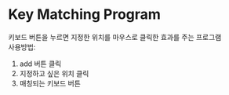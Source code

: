 # Key Matching Program
키보드 버튼을 누르면 지정한 위치를 마우스로 클릭한 효과를 주는 프로그램<br>
사용방법:
1. add 버튼 클릭
2. 지정하고 싶은 위치 클릭
3. 매칭되는 키보드 버튼 
